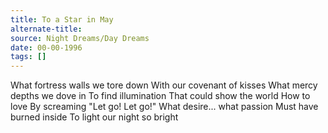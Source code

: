 ```yaml
---
title: To a Star in May
alternate-title:
source: Night Dreams/Day Dreams
date: 00-00-1996
tags: []
---
```


What fortress walls we tore down
With our covenant of kisses
What mercy depths we dove in
To find illumination
That could show the world
How to love
By screaming "Let go! Let go!"
What desire... what passion
Must have burned inside
To light our night so bright
